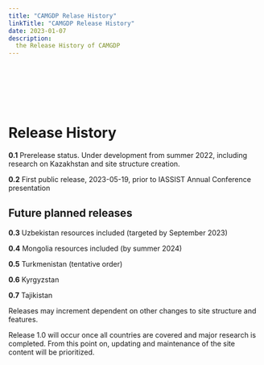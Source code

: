 ```yaml
---
title: "CAMGDP Relase History"
linkTitle: "CAMGDP Release History"
date: 2023-01-07
description:
  the Release History of CAMGDP
---
```


<pre>
 
 
 
 
 
</pre>

# Release History

**0.1** Prerelease status.  Under development from summer 2022, including research on Kazakhstan and site structure creation.

**0.2** First public release, 2023-05-19, prior to IASSIST Annual Conference presentation

## Future planned releases

**0.3** Uzbekistan resources included (targeted by September 2023)

**0.4** Mongolia resources included (by summer 2024)

**0.5**	Turkmenistan (tentative order)

**0.6**	Kyrgyzstan

**0.7**	Tajikistan

Releases may increment dependent on other changes to site structure and features.

Release 1.0 will occur once all countries are covered and major research is completed.  From this point on, updating and maintenance of the site content will be prioritized.

	
